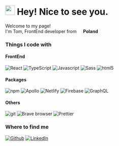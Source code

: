 <h1><img src="https://emojis.slackmojis.com/emojis/images/1643514514/5029/hello_there.gif?1643514514" width="30" />
    Hey! Nice to see you.</h1>


<p>Welcome to my page! </br> I'm Tom, FrontEnd developer from <img
        src="https://cdn-icons-png.flaticon.com/512/197/197529.png" width="13" /> <b>Poland</b></p>
<h3>Things I code with</h3>
<h4>FrontEnd</h4>
<p>
    <img alt="React" src="https://img.shields.io/badge/-React-0865A3?style=flat-square&logo=react&logoColor=white" />
    <img alt="TypeScript"
        src="https://img.shields.io/badge/-TypeScript-008BBC?style=flat-square&logo=typescript&logoColor=white" />
    <img alt="Javascript"
        src="https://img.shields.io/badge/-ES2022-00AEBB?style=flat-square&logo=javascript&logoColor=white" />
    <img alt="Sass" src="https://img.shields.io/badge/-Sass-00CEA3?style=flat-square&logo=sass&logoColor=white" />
    <img alt="html5" src="https://img.shields.io/badge/-HTML5-92E783?style=flat-square&logo=html5&logoColor=white" />
</p>
<h4>Packages</h4>
<p>
    <img alt="npm" src="https://img.shields.io/badge/-NPM-CB3837?style=flat-square&logo=npm&logoColor=white" />
    <img alt="Apollo" src="https://img.shields.io/badge/-Apollo%20GraphQL-B73263?style=flat-square&logo=apollo-graphql&logoColor=white" />
    <img alt="Netlify" src="https://img.shields.io/badge/-Netlify-8F417E?style=flat-square&logo=netlify&logoColor=white" />
    <img alt="Firebase" src="https://img.shields.io/badge/-Firebase-5F4B83?style=flat-square&logo=firebase&logoColor=white" />
    <img alt="GraphQL"
        src="https://img.shields.io/badge/-GraphQL-384D73?style=flat-square&logo=graphql&logoColor=white" />
</p>
<h4>Others</h4>
<p>
    <img alt="git" src="https://img.shields.io/badge/-Git-F05032?style=flat-square&logo=git&logoColor=white" />
    <img alt="Brave browser"
        src="https://img.shields.io/badge/-Brave_Browser-DC3B6A?style=flat-square&logo=brave&logoColor=white" />
    <img alt="Prettier"
        src="https://img.shields.io/badge/-Prettier-AB478B?style=flat-square&logo=prettier&logoColor=white" />
</p>


<h3>Where to find me</h3>
<p>
<a href="https://github.com/Danilus120" target="_blank"><img alt="Github"
            src="https://img.shields.io/badge/GitHub-%2312100E.svg?&style=for-the-badge&logo=Github&logoColor=white" /></a>
    <a href="https://www.linkedin.com/in/tomaszdanilczuk/" target="_blank"><img alt="LinkedIn"
            src="https://img.shields.io/badge/linkedin-%230077B5.svg?&style=for-the-badge&logo=linkedin&logoColor=white" /></a>
</p>
